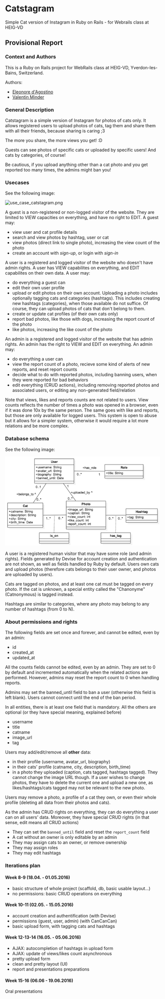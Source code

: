 # Catstagram
Simple Cat version of Instagram in Ruby on Rails - for Webrails class at HEIG-VD

## Provisional Report

### Context and Authors
This is a Ruby on Rails project for WebRails class at HEIG-VD, Yverdon-les-Bains, Switzerland.

Authors:

 - [Eleonore d'Agostino](http://github.com/paranoodle)
 - [Valentin Minder](http://github.com/ValentinMinder)

### General Description

Catstagram is a simple version of Instagram for photos of cats only. It allows registered users to upload photos of cats, tag them and share them with all their friends, because sharing is caring ;3 

The more you share, the more views you get! :D

Guests can see photos of specific cats or uploaded by specific users! And cats by categories, of course!

Be cautious, if you upload anything other than a cat photo and you get reported too many times, the admins might ban you!

### Usecases

See the following image:

![use_case_catstagram.png](use_case_catstagram.png)

A guest is a non-registered or non-logged visitor of the website. They are limited to VIEW capacities on everything, and have no right to EDIT. A guest may:

- view user and cat profile details
- search and view photos by hashtag, user or cat
- view photos (direct link to single photo), increasing the view count of the photo
- create an account with *sign-up*, or login with *sign-in*

A user is a registered and logged visitor of the website who doesn't have admin rights. A user has VIEW capabilites on everything, and EDIT capabilites on their own data. A user may:

- do everything a guest can
- edit their own user profile
- upload or edit photos on their own account. Uploading a photo includes optionally tagging cats and categories (hashtags). This includes creating new hashtags (categories), when those available do not suffice. Of course, they can upload photos of cats that don't belong to them.
- create or update cat profiles (of their own cats only)
- report bad photos, like those with dogs, increasing the report count of the photo
- like photos, increasing the like count of the photo

An admin is a registered and logged visitor of the website that has admin rights. An admin has the right to VIEW and EDIT on everything. An admin may:

- do everything a user can
- view the report count of a photo, recieve some kind of alerts of new reports, and reset report counts
- decide what to do with reported photos, including banning users, when they were reported for bad behaviors
- edit everything (CRUD actions), including removing reported photos and associated users, or editing any non-generated field/relation

Note that views, likes and reports counts are not related to users. View counts reflects the number of times a photo was opened in a browser, even if it was done 10x by the same person. The same goes with like and reports, but those are only available for logged users. This system is open to abuse but it allows for a simpler system, otherwise it would require a lot more relations and be more complex. 

### Database schema

See the following image:

![db_schema_catstagram.png](db_schema_catstagram.png)

A user is a registered human visitor that may have some role (and admin rights). Fields generated by Devise for account creation and authentication are not shown, as well as fields handled by Ruby by default. Users own cats and upload photos (therefore cats belongs to their user owner, and photos are uploaded by users).

Cats are tagged on photos, and at least one cat must be tagged on every photo. If the cat is unknown, a special entity called the "Chanonyme" (Catnonymous) is tagged instead.

Hashtags are similar to categories, where any photo may belong to any number of hashtags (from 0 to N).

### About permissions and rights

The following fields are set once and forever, and cannot be edited, even by an admin:

- id
- created_at
- updated_at

All the counts fields cannot be edited, even by an admin. They are set to 0 by default and incremented automatically when the related actions are performed. However, admins may reset the report count to 0 when handling reports. 

Admins may set the banned_until field to ban a user (otherwise this field is left blank). Users cannot connect until the end of the ban period.

In all entities, there is at least one field that is mandatory. All the others are optional (or they have special meaning, explained before)

- username
- title
- catname
- image_url
- tag

Users may add/edit/remove all **other** data:

- in their profile (username, avatar_url, biography)
- in their cats' profile (catname, city, description, birth_time)
- in a photo they uploaded (caption, cats tagged, hashtags tagged). They cannot change the image URL though. If a user wishes to change photos, they have to delete the current one and upload a new one, as likes/hashtags/cats tagged may not be relevant to the new photo.

Users may remove a photo, a profile of a cat they own, or even their whole profile (deleting all data from their photos and cats).

As the admin has CRUD rights on everything, they can do everything a user can on all users' data. Moreover, they have special CRUD rights (in that sense, edit means all CRUD actions)

- They can set the `banned_until` field and reset the `report_count` field
- A cat without an owner is only editable by an admin
- They may assign cats to an owner, or remove ownership
- They may assign roles
- They may edit hashtags


### Iterations plan

#### Week 8-9 (18.04. - 01.05.2016)

- basic structure of whole project (scaffold, db, basic usable layout...)
- no permissions: basic CRUD operations on everything

#### Week 10-11 (02.05. - 15.05.2016)

- account creation and authentification (with Devise)
- permissions (guest, user, admin) (with CanCanCan)
- basic upload form, with tagging cats and hashtags

#### Week 12-13-14 (16.05. - 05.06.2016)

- AJAX: autocompletion of hashtags in upload form
- AJAX: update of views/likes count asynchronous
- pretty upload form
- clean and pretty layout (UI)
- report and presentations preparations

#### Week 15-16 (06.06 - 19.06.2016)

Oral presentations

